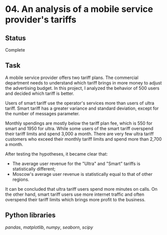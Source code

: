 # 04. An analysis of a mobile service provider's tariffs

## Status
Complete

## Task

A mobile service provider offers two tariff plans. The commercial department needs to understand which tariff brings in more money to adjust the advertising budget. In this project, I analyzed the behavior of 500 users and decided which tariff is better.

Users of smart tariff use the operator's services more than users of ultra tariff. Smart tariff has a greater variance and standard deviation, except for the number of messages parameter.

Monthly spendings are mostly below the tariff plan fee, which is 550 for smart and 1950 for ultra. While some users of the smart tariff overspend their tariff limits and spend 3,000 a month. There are very few ultra tariff customers who exceed their monthly tariff limits and spend more than 2,700 a month.

After testing the hypotheses, it became clear that:

- The average user revenue for the "Ultra" and "Smart" tariffs is statistically different;
- Moscow's average user revenue is statistically equal to that of other regions.

It can be concluded that ultra tariff users spend more minutes on calls. On the other hand, smart tariff users use more internet traffic and often overspend their tariff limits which brings more profit to the business.

## Python libraries

*pandas*, *matplotlib*, *numpy*, *seaborn*, *scipy*
